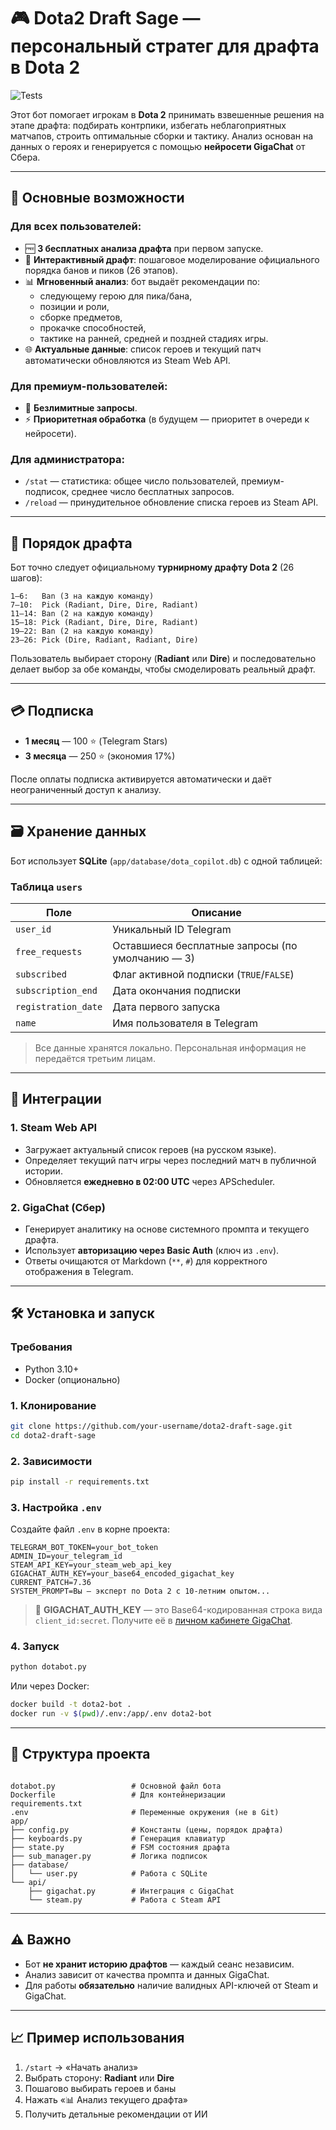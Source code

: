 # 🎮 Dota2 Draft Sage — персональный стратег для драфта в Dota 2

![Tests](https://github.com/KeyC-code/Dota2DraftSageBot/actions/workflows/test.yml/badge.svg)

Этот бот помогает игрокам в **Dota 2** принимать взвешенные решения на этапе драфта: подбирать контрпики, избегать неблагоприятных матчапов, строить оптимальные сборки и тактику. Анализ основан на данных о героях и генерируется с помощью **нейросети GigaChat** от Сбера.

---

## 🌟 Основные возможности

### Для всех пользователей:
- 🆓 **3 бесплатных анализа драфта** при первом запуске.
- 🧩 **Интерактивный драфт**: пошаговое моделирование официального порядка банов и пиков (26 этапов).
- 📊 **Мгновенный анализ**: бот выдаёт рекомендации по:
  - следующему герою для пика/бана,
  - позиции и роли,
  - сборке предметов,
  - прокачке способностей,
  - тактике на ранней, средней и поздней стадиях игры.
- 🌐 **Актуальные данные**: список героев и текущий патч автоматически обновляются из Steam Web API.

### Для премиум-пользователей:
- 💎 **Безлимитные запросы**.
- ⚡ **Приоритетная обработка** (в будущем — приоритет в очереди к нейросети).

### Для администратора:
- `/stat` — статистика: общее число пользователей, премиум-подписок, среднее число бесплатных запросов.
- `/reload` — принудительное обновление списка героев из Steam API.

---

## 🔁 Порядок драфта

Бот точно следует официальному **турнирному драфту Dota 2** (26 шагов):

```
1–6:   Ban (3 на каждую команду)
7–10:  Pick (Radiant, Dire, Dire, Radiant)
11–14: Ban (2 на каждую команду)
15–18: Pick (Radiant, Dire, Dire, Radiant)
19–22: Ban (2 на каждую команду)
23–26: Pick (Dire, Radiant, Radiant, Dire)
```

Пользователь выбирает сторону (**Radiant** или **Dire**) и последовательно делает выбор за обе команды, чтобы смоделировать реальный драфт.

---

## 💳 Подписка

- **1 месяц** — 100 ⭐️ (Telegram Stars)
- **3 месяца** — 250 ⭐️ (экономия 17%)

После оплаты подписка активируется автоматически и даёт неограниченный доступ к анализу.

---

## 🗃️ Хранение данных

Бот использует **SQLite** (`app/database/dota_copilot.db`) с одной таблицей:

### Таблица `users`
| Поле | Описание |
|------|--------|
| `user_id` | Уникальный ID Telegram |
| `free_requests` | Оставшиеся бесплатные запросы (по умолчанию — 3) |
| `subscribed` | Флаг активной подписки (`TRUE`/`FALSE`) |
| `subscription_end` | Дата окончания подписки |
| `registration_date` | Дата первого запуска |
| `name` | Имя пользователя в Telegram |

> Все данные хранятся локально. Персональная информация не передаётся третьим лицам.

---

## 🤖 Интеграции

### 1. **Steam Web API**
- Загружает актуальный список героев (на русском языке).
- Определяет текущий патч игры через последний матч в публичной истории.
- Обновляется **ежедневно в 02:00 UTC** через APScheduler.

### 2. **GigaChat (Сбер)**
- Генерирует аналитику на основе системного промпта и текущего драфта.
- Использует **авторизацию через Basic Auth** (ключ из `.env`).
- Ответы очищаются от Markdown (`**`, `#`) для корректного отображения в Telegram.

---

## 🛠️ Установка и запуск

### Требования
- Python 3.10+
- Docker (опционально)

### 1. Клонирование
```bash
git clone https://github.com/your-username/dota2-draft-sage.git
cd dota2-draft-sage
```

### 2. Зависимости
```bash
pip install -r requirements.txt
```

### 3. Настройка `.env`
Создайте файл `.env` в корне проекта:
```env
TELEGRAM_BOT_TOKEN=your_bot_token
ADMIN_ID=your_telegram_id
STEAM_API_KEY=your_steam_web_api_key
GIGACHAT_AUTH_KEY=your_base64_encoded_gigachat_key
CURRENT_PATCH=7.36
SYSTEM_PROMPT=Вы — эксперт по Dota 2 с 10-летним опытом...
```

> 🔑 **GIGACHAT_AUTH_KEY** — это Base64-кодированная строка вида `client_id:secret`. Получите её в [личном кабинете GigaChat](https://developers.sber.ru/).

### 4. Запуск
```bash
python dotabot.py
```

Или через Docker:
```bash
docker build -t dota2-bot .
docker run -v $(pwd)/.env:/app/.env dota2-bot
```

---

## 📁 Структура проекта

```

dotabot.py                 # Основной файл бота
Dockerfile                 # Для контейнеризации
requirements.txt
.env                       # Переменные окружения (не в Git)
app/
├── config.py              # Константы (цены, порядок драфта)
├── keyboards.py           # Генерация клавиатур
├── state.py               # FSM состояния драфта
├── sub_manager.py         # Логика подписок
├── database/
│   └── user.py            # Работа с SQLite
└── api/
    ├── gigachat.py        # Интеграция с GigaChat
    └── steam.py           # Работа с Steam API
```

---

## ⚠️ Важно

- Бот **не хранит историю драфтов** — каждый сеанс независим.
- Анализ зависит от качества промпта и данных GigaChat.
- Для работы **обязательно** наличие валидных API-ключей от Steam и GigaChat.

---

## 📈 Пример использования

1. `/start` → «Начать анализ»
2. Выбрать сторону: **Radiant** или **Dire**
3. Пошагово выбирать героев и баны
4. Нажать «📊 Анализ текущего драфта»
5. Получить детальные рекомендации от ИИ

